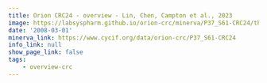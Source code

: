 ```yaml
---
title: Orion CRC24 - overview - Lin, Chen, Campton et al., 2023
image: https://labsyspharm.github.io/orion-crc/minerva/P37_S61-CRC24/thumbnail.jpg
date: '2008-03-01'
minerva_link: https://www.cycif.org/data/orion-crc/P37_S61-CRC24
info_link: null
show_page_link: false
tags:
    - overview-crc
---
```

